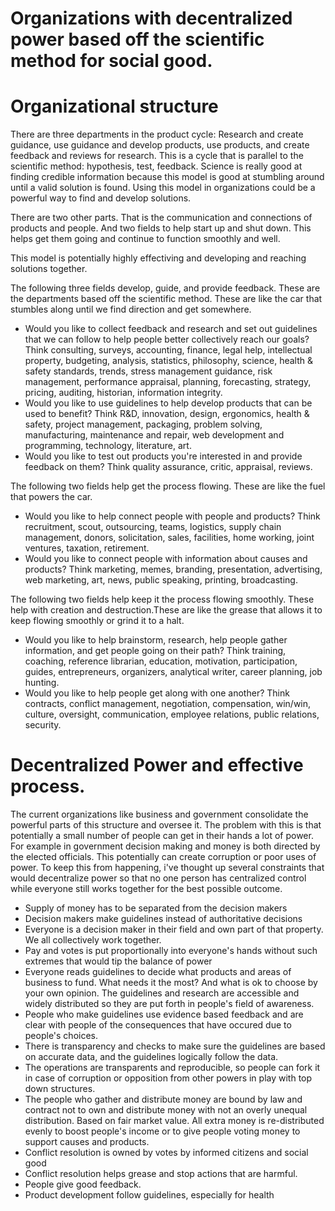 ﻿# Organizations with decentralized power based off the scientific method for social good.


# Organizational structure


There are three departments in the product cycle: Research and create guidance, use guidance and develop products, use products, and create feedback and reviews for research. This is a cycle that is parallel to the scientific method: hypothesis, test, feedback. Science is really good at finding credible information because this model is good at stumbling around until a valid solution is found. Using this model in organizations could be a powerful way to find and develop solutions.


There are two other parts. That is the communication and connections of products and people. And two fields to help start up and shut down. This helps get them going and continue to function smoothly and well.


This model is potentially highly effectiving and developing and reaching solutions together.


The following three fields develop, guide, and provide feedback. These are the departments based off the scientific method. These are like the car that stumbles along until we find direction and get somewhere.

- Would you like to collect feedback and research and set out guidelines that we can follow to help people better collectively reach our goals? Think consulting, surveys, accounting, finance, legal help, intellectual property, budgeting, analysis, statistics, philosophy, science, health & safety standards, trends, stress management guidance, risk management, performance appraisal, planning, forecasting, strategy, pricing, auditing, historian, information integrity.
- Would you like to use guidelines to help develop products that can be used to benefit? Think R&D, innovation, design, ergonomics, health & safety, project management, packaging, problem solving, manufacturing, maintenance and repair, web development and programming, technology, literature, art.
- Would you like to test out products you're interested in and provide feedback on them? Think quality assurance, critic, appraisal, reviews.


The following two fields help get the process flowing. These are like the fuel that powers the car.

- Would you like to help connect people with people and products? Think recruitment, scout, outsourcing, teams, logistics, supply chain management, donors, solicitation, sales, facilities, home working, joint ventures, taxation, retirement.
- Would you like to connect people with information about causes and products? Think marketing, memes, branding, presentation, advertising, web marketing, art, news, public speaking, printing, broadcasting.


The following two fields help keep it the process flowing smoothly. These help with creation and destruction.These are like the grease that allows it to keep flowing smoothly or grind it to a halt. 

- Would you like to help brainstorm, research, help people gather information, and get people going on their path? Think training, coaching, reference librarian, education, motivation, participation, guides, entrepreneurs, organizers, analytical writer, career planning, job hunting.
- Would you like to help people get along with one another? Think contracts, conflict management, negotiation, compensation, win/win, culture, oversight, communication, employee relations, public relations, security.


# Decentralized Power and effective process.


The current organizations like business and government consolidate the powerful parts of this structure and oversee it. The problem with this is that potentially a small number of people can get in their hands a lot of power. For example in government decision making and money is both directed by the elected officials. This potentially can create corruption or poor uses of power. To keep this from happening, i've thought up several constraints that would decentralize power so that no one person has centralized control while everyone still works together for the best possible outcome.


- Supply of money has to be separated from the decision makers
- Decision makers make guidelines instead of authoritative decisions
- Everyone is a decision maker in their field and own part of that property. We all collectively work together.
- Pay and votes is put proportionally into everyone's hands without such extremes that would tip the balance of power
- Everyone reads guidelines to decide what products and areas of business to fund. What needs it the most? And what is ok to choose by your own opinion. The guidelines and research are accessible and widely distributed so they are put forth in people's field of awareness.
- People who make guidelines use evidence based feedback and are clear with people of the consequences that have occured due to people's choices.
- There is transparency and checks to make sure the guidelines are based on accurate data, and the guidelines logically follow the data.
- The operations are transparents and reproducible, so people can fork it in case of corruption or opposition from other powers in play with top down structures.
- The people who gather and distribute money are bound by law and contract not to own and distribute money with not an overly unequal distribution. Based on fair market value. All extra money is re-distributed evenly to boost people's income or to give people voting money to support causes and products.
- Conflict resolution is owned by votes by informed citizens and social good
- Conflict resolution helps grease and stop actions that are harmful.
- People give good feedback.
- Product development follow guidelines, especially for health
